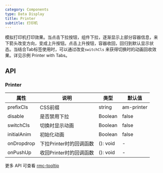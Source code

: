 ```yaml
---
category: Components
type: Data Display
title: Printer
subtitle: 打印机
---
```


模拟打印机打印效果。当点击下拉按钮，组件下拉，逐渐显示上部分容器信息，来下箭头改变方向，变成上升按钮。点击上升按钮，容器收回，回归到默认显示状态。当结合Tab标签使用时，可以通过改变`switchCls` 来获得切换时的动画回收效果。详见示例 Printer with Tabs。

## API

### Printer

属性 | 说明 | 类型 | 默认值
----|-----|------|------
| prefixCls    | CSS前缀    | string |  am-printer   |
| disable      | 是否禁用下拉 | Boolean | false |
| switchCls    | 切换时显示动画 | Boolean | false |
| initialAnim  | 初始化动画    | Boolean  | false |
| onDropdrop   | 下拉Printer时的回调函数 | (): void | - |
| onPushUp     | 收回Printer时的回调函数 | (): void | - |

更多 API 可查看 [rmc-tooltip](https://github.com/react-component/m-tooltip#api)
